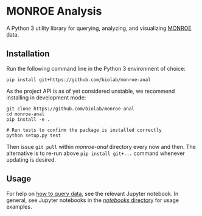 MONROE Analysis
===============

A Python 3 utility library for querying, analyzing, and visualizing
[MONROE] data.

[MONROE]: https://www.monroe-project.eu/

Installation
------------

Run the following command line in the Python 3 environment of choice:

    pip install git+https://github.com/biolab/monroe-anal

As the project API is as of yet considered unstable, we recommend installing
in development mode:
    
    git clone https://github.com/biolab/monroe-anal
    cd monroe-anal
    pip install -e .
    
    # Run tests to confirm the package is installed correctly
    python setup.py test

Then issue `git pull` within _monroe-anal_ directory every now and
then. The alternative is to re-run above `pip install git+...` command
whenever updating is desired.

Usage
-----
For help on [how to query data], see the relevant Jupyter notebook.
In general, see Jupyter notebooks in the [_notebooks_ directory] for
usage examples.

[how to query data]: notebooks/data.ipynb
[_notebooks_ directory]: notebooks/

